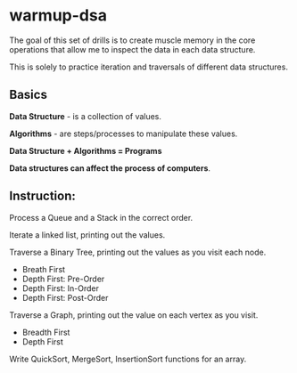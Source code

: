# warmup-dsa

The goal of this set of drills is to create muscle memory in the core operations that allow me to inspect the data in each data structure.

This is solely to practice iteration and traversals of different data structures. 

## Basics
**Data Structure** - is a collection of values. 

**Algorithms** - are steps/processes to manipulate these values.

**Data Structure + Algorithms = Programs**

**Data structures can affect the process of computers**.

## Instruction: 

Process a Queue and a Stack in the correct order.

Iterate a linked list, printing out the values.

Traverse a Binary Tree, printing out the values as you visit each node.
  - Breath First
  - Depth First: Pre-Order
  - Depth First: In-Order
  - Depth First: Post-Order

Traverse a Graph, printing out the value on each vertex as you visit.
  - Breadth First
  - Depth First

Write QuickSort, MergeSort, InsertionSort functions for an array.